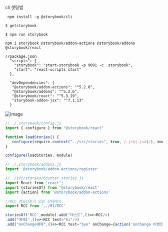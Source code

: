 cli 셋팅법
```
 npm install -g @storybook/cli
```
```
$ getstorybook
```
```
$ npm run storybook
```





```
npm i storybook @storybook/addon-actions @storybook/addons @storybook/react
```

```
//package.json
  "scripts": {
    "storybook": "start-storybook -p 9001 -c .storybook",
    "start": "react-scripts start"
  },

  "devDependencies": {
   "@storybook/addon-actions": "^5.2.6",
   "@storybook/addons": "^5.2.6",
   "@storybook/react": "^5.3.19",
   "storybook-addon-jsx": "^7.1.13"
  }

```

![image](https://user-images.githubusercontent.com/29581010/83318897-19254380-a274-11ea-9667-43676846293f.png)


```javascript
// ./.storybook/config.js
import { configure } from "@storybook/react"

function loadStories() {
   configure(require.context("../src/stories", true, /.js$|.jsx$/), module)
}

configure(loadStories, module)
```

```javascript
// ./.storybook/addons.js
import '@storybook/addon-actions/register'

```

```javascript
// ./src/stories/Counter.stories.js
import React from 'react';
import {storiesOf} from '@storybook/react'
import {action} from '@storybook/addon-actions'

//RCC 컴포넌트가 있는 상태에서
import RCC from '../01/RCC'

storiesOf('RCC',module).add("테스트",()=><RCC/>)
.add("예제1",()=><RCC test="hi"/>)
.add("onChange예제",()=><RCC test="bye" onChange={action('onChange 이벤트 발생')}/>)
```

